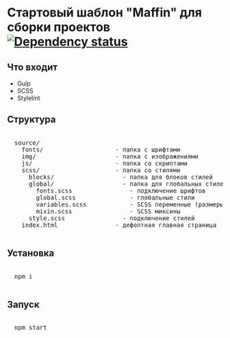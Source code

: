 # Стартовый шаблон "Maffin" для сборки проектов [![Dependency status][dependency-image]][dependency-url]

<h2>Что входит</h2>
  
  <ul>
    <li>Gulp</li>
    <li>SCSS</li>
    <li>Stylelint</li>
  </ul>

<h2>Структура</h2>

<pre>

  source/
    fonts/                    - папка с шрифтами
    img/                      - папка с изображениями
    js/                       - папка со скриптами
    scss/                     - папка со стилями
      blocks/                   - папка для блоков стилей
      global/                   - папка для глобальных стилей стилей
        fonts.scss                - подключение шрифтов
        global.scss               - глобальные стили
        variables.scss            - SCSS переменные (размеры, цвета)
        mixin.scss                - SCSS миксины
      style.scss                - подключение стилей
    index.html                - дефолтная главная страница

</pre>

<h2>Установка</h2>

<pre>

  npm i

</pre>

<h2>Запуск</h2>

<pre>

  npm start

</pre>  


[dependency-image]: https://david-dm.org/VafinArtem/Starter-build-Maffin/dev-status.svg?style=flat-square
[dependency-url]: https://david-dm.org/VafinArtem/Starter-build-Maffin?type=dev
